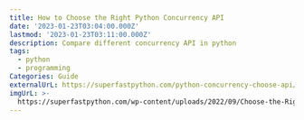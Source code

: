 ```yaml
---
title: How to Choose the Right Python Concurrency API
date: '2023-01-23T03:04:00.000Z'
lastmod: '2023-01-23T03:11:00.000Z'
description: Compare different concurrency API in python
tags:
  - python
  - programming
Categories: Guide
externalUrL: https://superfastpython.com/python-concurrency-choose-api/
imgUrL: >-
  https://superfastpython.com/wp-content/uploads/2022/09/Choose-the-Right-Python-Concurrency-API.png
---
```

